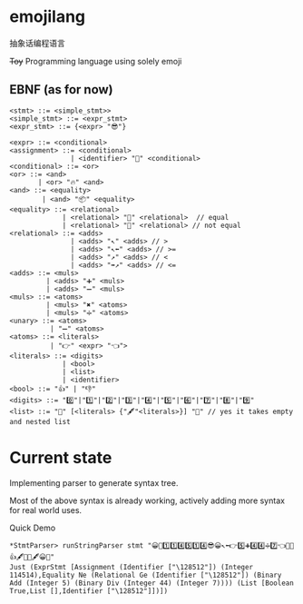# emojilang
抽象话编程语言

~~Toy~~ Programming language using solely emoji

## EBNF (as for now)
```
<stmt> ::= <simple_stmt>>
<simple_stmt> ::= <expr_stmt>
<expr_stmt> ::= {<expr> "😎"}

<expr> ::= <conditional>
<assignment> ::= <conditional>
               | <identifier> "🤏" <conditional>
<conditional> ::= <or>
<or> ::= <and> 
       | <or> "🔥" <and>
<and> ::= <equality>
        | <and> "📦" <equality>
<equality> ::= <relational> 
             | <relational> "🙆" <relational>  // equal
             | <relational> "🙅" <relational> // not equal
<relational> ::= <adds>
               | <adds> "↖️" <adds> // >
               | <adds> "↖️⬅️" <adds> // >=
               | <adds> "↗️" <adds> // <
               | <adds> "➡️↗️" <adds> // <=
<adds> ::= <muls>
         | <adds> "➕" <muls>
         | <adds> "➖" <muls>
<muls> ::= <atoms>
         | <muls> "✖️" <atoms> 
         | <muls> "➗" <atoms>
<unary> ::= <atoms>
          | "➖" <atoms>
<atoms> ::= <literals> 
          | "👉" <expr> "👈">
<literals> ::= <digits>
             | <bool>
             | <list>
             | <identifier>
<bool> ::= "👍" | "👎"
<digits> ::= "0️⃣"|"1️⃣"|"2️⃣"|"3️⃣"|"4️⃣"|"5️⃣"|"6️⃣"|"7️⃣"|"8️⃣"|"9️⃣"
<list> ::= "🤜" [<literals> {"🖋️"<literals>}] "🤛" // yes it takes empty and nested list
```

# Current state
Implementing parser to generate syntax tree.

Most of the above syntax is already working, actively adding more syntax for real world uses.

Quick Demo
```
*StmtParser> runStringParser stmt "😀🤏1️⃣1️⃣4️⃣5️⃣1️⃣4️⃣😎😀↖️⬅️👉5️⃣➕4️⃣4️⃣➗7️⃣👈🙅🤜👍🖋️🤜🤛🖋️😀🤛"
Just (ExprStmt [Assignment (Identifier ["\128512"]) (Integer 114514),Equality Ne (Relational Ge (Identifier ["\128512"]) (Binary Add (Integer 5) (Binary Div (Integer 44) (Integer 7)))) (List [Boolean True,List [],Identifier ["\128512"]])])
```
